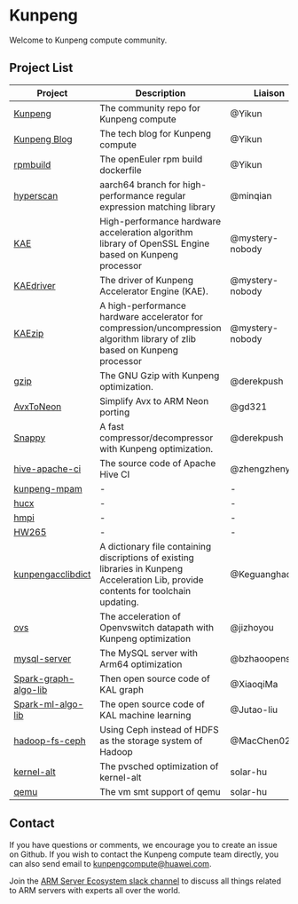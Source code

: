 # Kunpeng
Welcome to Kunpeng compute community.

## Project List

| Project | Description | Liaison | Mail |
| --- | --- | --- | --- |
| [Kunpeng](https://github.com/kunpengcompute/Kunpeng) | The community repo for Kunpeng compute | @Yikun | yikunkero@gmail.com |
| [Kunpeng Blog](kunpengcompute.github.io) | The tech blog for Kunpeng compute | @Yikun | yikunkero@gmail.com |
| [rpmbuild](https://github.com/kunpengcompute/rpmbuild) | The openEuler rpm build dockerfile | @Yikun | yikunkero@gmail.com |
| [hyperscan](https://github.com/kunpengcompute/hyperscan) | aarch64 branch for high-performance regular expression matching library | @minqian | wangminqian@huawei.com |
| [KAE](https://github.com/kunpengcompute/KAE) | High-performance hardware acceleration algorithm library of OpenSSL Engine based on Kunpeng processor | @mystery-nobody | - |
| [KAEdriver](https://github.com/kunpengcompute/KAEdriver) | The driver of Kunpeng Accelerator Engine (KAE). | @mystery-nobody | - |
| [KAEzip](https://github.com/kunpengcompute/KAEzip) | A high-performance hardware accelerator for compression/uncompression algorithm library of zlib based on Kunpeng processor | @mystery-nobody | - |
| [gzip](https://github.com/kunpengcompute/gzip) | The GNU Gzip with Kunpeng optimization. | @derekpush | kunpengcompute@huawei.com |
| [AvxToNeon](https://github.com/kunpengcompute/AvxToNeon) | Simplify Avx to ARM Neon porting | @gd321 | kunpengcompute@huawei.com |
| [Snappy](https://github.com/kunpengcompute/Snappy) | A fast compressor/decompressor with Kunpeng optimization. | @derekpush | kunpengcompute@huawei.com |
| [hive-apache-ci](https://github.com/kunpengcompute/hive-apache-ci) | The source code of Apache Hive CI | @zhengzhenyu | zhengzhenyulixi@gmail.com |
| [kunpeng-mpam](https://github.com/kunpengcompute/kunpeng-mpam) | - | - |
| [hucx](https://github.com/kunpengcompute/hucx) | - | - |
| [hmpi](https://github.com/kunpengcompute/hmpi) | - | - |
| [HW265](https://github.com/kunpengcompute/HW265) | - | - |
| [kunpengacclibdict](https://github.com/kunpengcompute/kunpengacclibdict) | A dictionary file containing discriptions of existing libraries in Kunpeng Acceleration Lib, provide contents for toolchain updating. | @Keguanghao | gh_ke1990@163.com
| [ovs](https://github.com/kunpengcompute/ovs) | The acceleration of Openvswitch datapath with Kunpeng optimization | @jizhoyou | liujizhou@126.com|
| [mysql-server](https://github.com/kunpengcompute/mysql-server) | The MySQL server with Arm64 optimization | @bzhaoopenstack | bzhaojyathousandy@gmail.com |
| [Spark-graph-algo-lib](https://github.com/kunpengcompute/Spark-graph-algo-lib) | Then open source code of KAL graph |@XiaoqiMa | xiaoqima2013@gmail.com |
| [Spark-ml-algo-lib](https://github.com/kunpengcompute/Spark-ml-algo-lib) | The open source code of KAL machine learning | @Jutao-liu | 728972687@qq.com |
| [hadoop-fs-ceph](https://github.com/kunpengcompute/hadoop-fs-ceph) | Using Ceph instead of HDFS as the storage system of Hadoop | @MacChen02 | chenqiang2080@163.com |
| [kernel-alt](https://github.com/kunpengcompute/kernel-alt) | The pvsched optimization of kernel-alt | solar-hu | 53271123@qq.com |
| [qemu](https://github.com/kunpengcompute/qemu) | The vm smt support of qemu | solar-hu | 53271123@qq.com |
## Contact
If you have questions or comments, we encourage you to create an issue on Github. If you wish to contact the Kunpeng compute team directly, you can also send email to kunpengcompute@huawei.com.

Join the [ARM Server Ecosystem slack channel](https://join.slack.com/t/armserverecosystem/shared_invite/enQtOTE0MDMxOTc0MTY0LTBiMTdkZWFhMjZmYzI2ZWVmYWUxMTU1YTcxY2NlZWViOGM5YTY4YzkwZDU3M2ZiZWUxMDQzMmU0NGY5YmFiYWY) to discuss all things related to ARM servers with experts all over the world.
